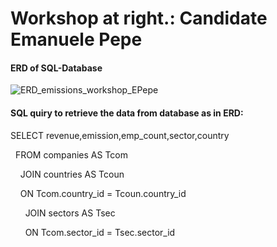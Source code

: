 # Workshop at right.: Candidate Emanuele Pepe


#### ERD of SQL-Database
![ERD_emissions_workshop_EPepe](https://user-images.githubusercontent.com/17638985/120300035-dacdc480-c2cb-11eb-9738-6b095570893f.png)

#### SQL quiry to retrieve the data from database as in ERD:

SELECT revenue,emission,emp_count,sector,country

&nbsp;&nbsp;FROM companies AS Tcom

&nbsp;&nbsp;&nbsp;&nbsp;JOIN countries AS Tcoun

&nbsp;&nbsp;&nbsp;&nbsp;ON Tcom.country_id = Tcoun.country_id

&nbsp;&nbsp;&nbsp;&nbsp;&nbsp;&nbsp;JOIN sectors AS Tsec

&nbsp;&nbsp;&nbsp;&nbsp;&nbsp;&nbsp;ON Tcom.sector_id = Tsec.sector_id
